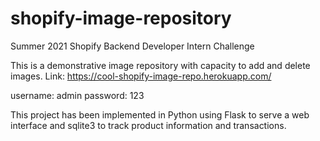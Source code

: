 # shopify-image-repository
Summer 2021 Shopify Backend Developer Intern Challenge

This is a demonstrative image repository with capacity to add and delete images.
Link: https://cool-shopify-image-repo.herokuapp.com/

username: admin
password: 123

This project has been implemented in Python using Flask to serve a web interface and sqlite3 to track product information and transactions. 

